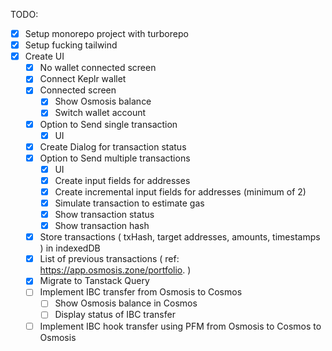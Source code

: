 TODO:

- [x] Setup monorepo project with turborepo
- [x] Setup fucking tailwind
- [x] Create UI
  - [x] No wallet connected screen
  - [x] Connect Keplr wallet
  - [x] Connected screen
    - [x] Show Osmosis balance
    - [x] Switch wallet account
  - [x] Option to Send single transaction
    - [x] UI
  - [x] Create Dialog for transaction status
  - [x] Option to Send multiple transactions
    - [x] UI
    - [x] Create input fields for addresses
    - [x] Create incremental input fields for addresses (minimum of 2)
    - [x] Simulate transaction to estimate gas
    - [x] Show transaction status
    - [x] Show transaction hash
  - [x] Store transactions ( txHash, target addresses, amounts, timestamps ) in indexedDB
  - [x] List of previous transactions ( ref: https://app.osmosis.zone/portfolio. )
  - [x] Migrate to Tanstack Query
  - [ ] Implement IBC transfer from Osmosis to Cosmos
    - [ ] Show Osmosis balance in Cosmos
    - [ ] Display status of IBC transfer
  - [ ] Implement IBC hook transfer using PFM from Osmosis to Cosmos to Osmosis
